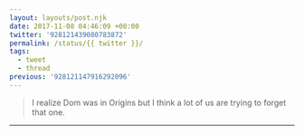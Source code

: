 ```yaml
---
layout: layouts/post.njk
date: 2017-11-08 04:46:09 +00:00
twitter: '928121439080783872'
permalink: /status/{{ twitter }}/
tags: 
  - tweet
  - thread
previous: '928121147916292096'
---
```


> I realize Dom was in Origins but I think a lot of us are trying to forget that one.

---
